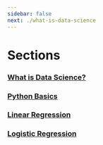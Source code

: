 ```yaml
---
sidebar: false
next: ./what-is-data-science
---
```

# Sections
### [What is Data Science?](/sections/what-is-data-science)
### [Python Basics](/sections/python-basics)
### [Linear Regression](/sections/linear-regression)
### [Logistic Regression](/sections/logistic-regression)

